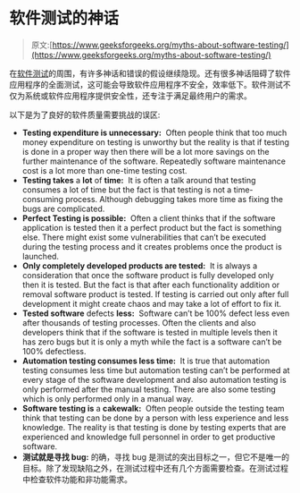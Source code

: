# 软件测试的神话

> 原文:[https://www.geeksforgeeks.org/myths-about-software-testing/](https://www.geeksforgeeks.org/myths-about-software-testing/)

在[软件测试](https://www.geeksforgeeks.org/software-testing-basics/)的周围，有许多神话和错误的假设继续隐现。还有很多神话阻碍了软件应用程序的全面测试，这可能会导致软件应用程序不安全，效率低下。软件测试不仅为系统或软件应用程序提供安全性，还专注于满足最终用户的需求。

以下是为了良好的软件质量需要挑战的误区:

*   **Testing expenditure is unnecessary:** 
    Often people think that too much money expenditure on testing is unworthy but the reality is that if testing is done in a proper way then there will be a lot more savings on the further maintenance of the software. Repeatedly software maintenance cost is a lot more than one-time testing cost. 
*   **Testing takes** a **lot** of **time:** 
    It is often a talk around that testing consumes a lot of time but the fact is that testing is not a time-consuming process. Although debugging takes more time as fixing the bugs are complicated. 
*   **Perfect Testing is possible:** 
    Often a client thinks that if the software application is tested then it a perfect product but the fact is something else. There might exist some vulnerabilities that can’t be executed during the testing process and it creates problems once the product is launched. 
*   **Only completely developed products are tested:** 
    It is always a consideration that once the software product is fully developed only then it is tested. But the fact is that after each functionality addition or removal software product is tested. If testing is carried out only after full development it might create chaos and may take a lot of effort to fix it. 
*   **Tested software** defects **less:** 
    Software can’t be 100% defect less even after thousands of testing processes. Often the clients and also developers think that if the software is tested in multiple levels then it has zero bugs but it is only a myth while the fact is a software can’t be 100% defectless. 
*   **Automation testing consumes less time:** 
    It is true that automation testing consumes less time but automation testing can’t be performed at every stage of the software development and also automation testing is only performed after the manual testing. There are also some testing which is only performed only in a manual way. 
*   **Software testing is** a **cakewalk:** 
    Often people outside the testing team think that testing can be done by a person with less experience and less knowledge. The reality is that testing is done by testing experts that are experienced and knowledge full personnel in order to get productive software. 
*   **测试就是寻找 bug:**
    的确，寻找 bug 是测试的突出目标之一，但它不是唯一的目标。除了发现缺陷之外，在测试过程中还有几个方面需要检查。在测试过程中检查软件功能和非功能需求。